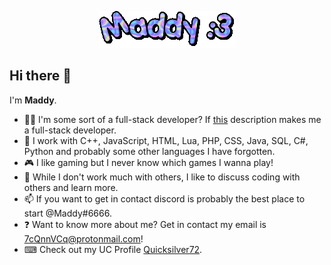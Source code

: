 <p align="center">
  <img src="https://github.com/xM4ddy/xM4ddy/raw/main/maddy.gif" alt="">
</p>

## Hi there 👋
I'm **Maddy**.  
- 👨‍💻 I'm some sort of a full-stack developer? If [this](https://www.w3schools.com/whatis/whatis_fullstack.asp) description makes me a full-stack developer.
- 🌱 I work with C++, JavaScript, HTML, Lua, PHP, CSS, Java, SQL, C#, Python and probably some other languages I have forgotten.
- 🎮 I like gaming but I never know which games I wanna play!
- 🤝 While I don't work much with others, I like to discuss coding with others and learn more.
- 📫 If you want to get in contact discord is probably the best place to start @Maddy#6666.
- ❓ Want to know more about me? Get in contact my email is 7cQnnVCq@protonmail.com!
- ⌨ Check out my UC Profile [Quicksilver72](https://www.unknowncheats.me/forum/members/3250836.html).
